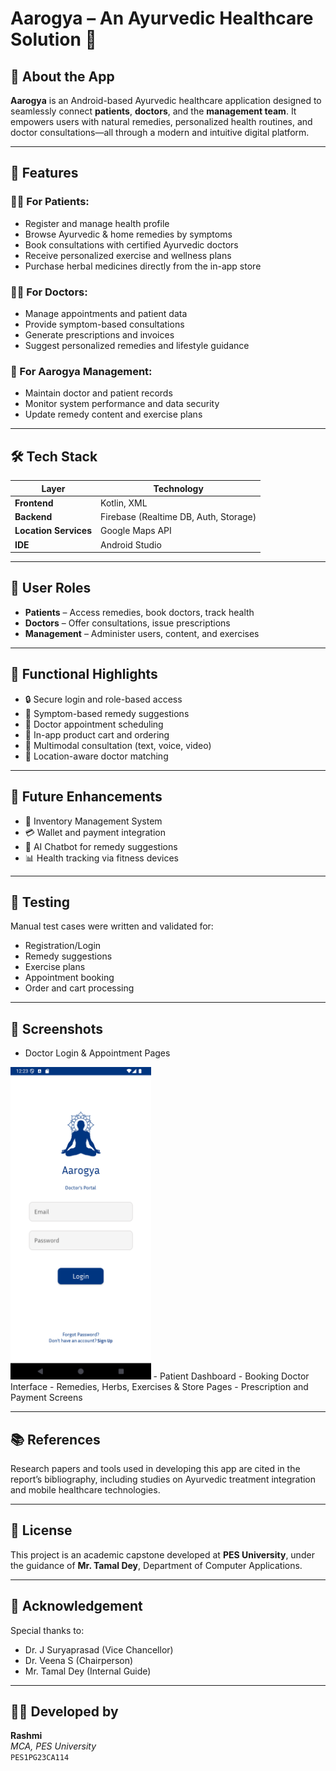 # Aarogya – An Ayurvedic Healthcare Solution 🌿

## 📱 About the App

**Aarogya** is an Android-based Ayurvedic healthcare application designed to seamlessly connect **patients**, **doctors**, and the **management team**. It empowers users with natural remedies, personalized health routines, and doctor consultations—all through a modern and intuitive digital platform.

---

## 🎯 Features

### 🧑‍⚕️ For Patients:
- Register and manage health profile
- Browse Ayurvedic & home remedies by symptoms
- Book consultations with certified Ayurvedic doctors
- Receive personalized exercise and wellness plans
- Purchase herbal medicines directly from the in-app store

### 👨‍⚕️ For Doctors:
- Manage appointments and patient data
- Provide symptom-based consultations
- Generate prescriptions and invoices
- Suggest personalized remedies and lifestyle guidance

### 👥 For Aarogya Management:
- Maintain doctor and patient records
- Monitor system performance and data security
- Update remedy content and exercise plans

---

## 🛠️ Tech Stack

| Layer                 | Technology                  |
|----------------------|-----------------------------|
| **Frontend**         | Kotlin, XML                 |
| **Backend**          | Firebase (Realtime DB, Auth, Storage) |
| **Location Services**| Google Maps API             |
| **IDE**              | Android Studio              |

---

## 🔐 User Roles

- **Patients** – Access remedies, book doctors, track health
- **Doctors** – Offer consultations, issue prescriptions
- **Management** – Administer users, content, and exercises

---

## 📌 Functional Highlights

- 🔒 Secure login and role-based access
- 🧾 Symptom-based remedy suggestions
- 📆 Doctor appointment scheduling
- 🛒 In-app product cart and ordering
- 💬 Multimodal consultation (text, voice, video)
- 📍 Location-aware doctor matching

---

## 🚀 Future Enhancements

- 💼 Inventory Management System
- 💳 Wallet and payment integration
- 🤖 AI Chatbot for remedy suggestions
- 📊 Health tracking via fitness devices

---

## 🧪 Testing

Manual test cases were written and validated for:
- Registration/Login
- Remedy suggestions
- Exercise plans
- Appointment booking
- Order and cart processing

---

## 📸 Screenshots

- Doctor Login & Appointment Pages
<img src="screenshots/doctor login.png" alt="Doctor Login Page"  height="500"/>
- Patient Dashboard
- Booking Doctor Interface
- Remedies, Herbs, Exercises & Store Pages
- Prescription and Payment Screens

---

## 📚 References

Research papers and tools used in developing this app are cited in the report’s bibliography, including studies on Ayurvedic treatment integration and mobile healthcare technologies.

---

## 📄 License

This project is an academic capstone developed at **PES University**, under the guidance of **Mr. Tamal Dey**, Department of Computer Applications.

---

## 🙏 Acknowledgement

Special thanks to:
- Dr. J Suryaprasad (Vice Chancellor)
- Dr. Veena S (Chairperson)
- Mr. Tamal Dey (Internal Guide)

---

## 👩‍💻 Developed by

**Rashmi**  
_MCA, PES University_  
`PES1PG23CA114`

